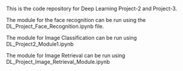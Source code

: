 This is the code repository for Deep Learning Project-2 and Project-3.

The module for the face recognition can be run using the DL_Project_Face_Recognition.ipynb file.

The module for Image Classification can be run using DL_Project2_Module1.ipynb

The module for Image Retrieval can be run using DL_Project_Image_Retrieval_Module.ipynb
